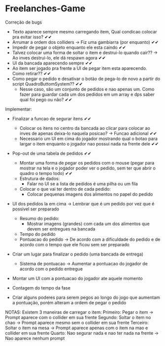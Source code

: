 # Freelanches-Game
Correção de bugs
- Texto aparece sempre mesmo carregando item, Qual condicao colocar pra evitar isso? ✔✔
- Arrumar a ordem dos colliders -> Fiz uma gambiarra (por enquanto) ✔✔
- Impedir de pegar o objeto enquanto ele esta caindo ✔✔
- Talvez colocar uma forma de soltar o item e destrui-lo quando cair?? -> Ao inves destrui-lo, ele dá respawn agora ✔✔
- UI da bancada aparecendo sempre ✔✔
- Ao item ser jogado pra frente a UI de pegar item esta aparecendo. Como retirar?? ✔✔
- Como pegar o pedido e desativar o botão de pega-lo de novo a partir do script QuadroButtomSystem?? ✔✔
  - Nesse caso, são um conjunto de pedidos e nao apenas um. Como fazer para guardar cada um dos pedidos em um array e dps saber qual foi pego 
    ou não? ✔✔


Implementar:
- Finalizar a funcao de segurar itens ✔✔
  - Colocar os itens no centro da bancada ao clicar para colocar ao inves de apenas deixa-lo naquela posicao? -> Funcao adicional ✔✔
  - Necessario um UI em cima do jogador mostrando qual o botao para largar o item enquanto o jogador nao possui nada na frente dele ✔✔

- Pop-out de uma tabela de pedidos ✔✔
  - Montar uma forma de pegar os pedidos com o mouse (pegar para mostrar na tela e o jogador poder ver o pedido, sem ter que abrir o quadro o tempo todo) ✔✔
  - Estrutura de dados:
    + Falar no UI se a lista de pedidos é uma pilha ou um fila
  - Colocar o que vai ter dentro de cada pedido:
    + Colocar pequenas imagens dos alimentos no papel do pedido

- UI dos pedidos la em cima -> Lembrar que é um pedido por vez que é possivel ser preparado 
  - Resumo do pedido:
    + Mostrar imagens (grandes) com cada um dos alimentos que devem ser entregues na bancada
  - Tempo do pedido
  - Pontuacao do pedido -> De acordo com a dificuldade do pedido e de acordo com o tempo que ele ficou sem ser preparado

- Criar um lugar para finalizar o pedido (uma bancada de entrega)
  - Sistema de pontuacao -> Aumentar a pontuacao do jogador de acordo com o pedido entregue

- Montar um UI com a pontuacao do jogador ate aquele momento 

- Contagem do tempo da fase

- Criar alguns poderes para serem pegos ao longo do jogo que aumentam a pontuação, porém alteram a ordem de pegar o pedido



NOTAS: 
Existem 3 maneiras de carregar o item:
Primeiro: Pegar o item -> Prompt aparece com o collider em sua frente
Segundo: Soltar o item no chao -> Prompt aparece mesmo sem o collider em sua frente
Terceiro: Soltar o item na mesa -> Prompt aparece apenas com o item na mao e collider em sua frente
Quarto: Nao segurar nada e nao ter nada na frente -> Nao aparece nenhum prompt

